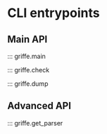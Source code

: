 # CLI entrypoints

## **Main API**

::: griffe.main

::: griffe.check

::: griffe.dump

## **Advanced API**

::: griffe.get_parser
